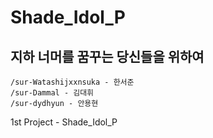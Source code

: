 # Shade_Idol_P

## 지하 너머를 꿈꾸는 당신들을 위하여


```
/sur-Watashijxxnsuka - 한서준
/sur-Dammal - 김대휘
/sur-dydhyun - 안용현
```

1st Project - Shade_Idol_P

